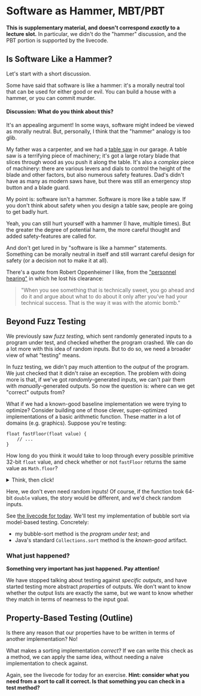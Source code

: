 # Software as Hammer, MBT/PBT

**This is supplementary material, and doesn't correspond _exactly_ to a lecture slot.** In particular, we didn't do the "hammer" discussion, and the PBT portion is supported by the livecode. 

## Is Software Like a Hammer?

Let's start with a short discussion.

Some have said that software is like a hammer: it's a morally neutral tool that can be used for either good or evil. You can build a house with a hammer, or you can commit murder. 

#### Discussion: What do you think about this?

It's an appealing argument! In some ways, software might indeed be viewed as morally neutral. But, personally, I think that the "hammer" analogy is too glib. 

My father was a carpenter, and we had a [table saw](https://en.wikipedia.org/wiki/Table_saw) in our garage. A table saw is a terrifying piece of machinery; it's got a large rotary blade that slices through wood as you push it along the table. It's also a _complex_ piece of machinery: there are various levers and dials to control the height of the blade and other factors, but also numerous safety features. Dad's didn't have as many as modern saws have, but there was still an emergency stop button and a blade guard.

My point is: software isn't a hammer. Software is more like a table saw. If you don't think about safety when you design a table saw, people are going to get badly hurt. 

Yeah, you can still hurt yourself with a hammer (I have, multiple times). But the greater the degree of potential harm, the more careful thought and added safety-features are called for. 

And don't get lured in by "software is like a hammer" statements. Something can be morally neutral in itself and still warrant careful design for safety (or a decision not to make it at all). 

There's a quote from Robert Oppenheimer I like, from the ["personnel hearing"](https://www.osti.gov/opennet/hearing) in which he lost his clearance:

> "When you see something that is technically sweet, you go ahead and do it and argue about what to do about it only after you’ve had your technical success. That is the way it was with the atomic bomb."






## Beyond Fuzz Testing

We previously saw *fuzz testing*, which sent randomly generated inputs to a program under test, and checked whether the program crashed. We can do a lot more with this idea of random inputs. But to do so, we need a broader view of what "testing" means. 

In fuzz testing, we didn't pay much attention to the _output_ of the program. We just checked that it didn't raise an exception. The problem with doing more is that, if we've got *randomly*-generated inputs, we can't pair them with *manually*-generated outputs. So now the question is: where can we get "correct" outputs from?

What if we had a known-good baseline implementation we were trying to optimize? 
Consider building one of those clever, super-optimized implementations of a basic arithmetic function. These matter in a lot of domains (e.g. graphics). Suppose you're testing:

```java=
float fastFloor(float value) {
    // ...
}
```

How long do you think it would take to loop through every possible primitive 32-bit `float` value, and check whether or not `fastFloor` returns the same value as `Math.floor`?

<details>
<summary>Think, then click!</summary>
About 90 seconds, and that's on a computer from several years ago. [Several years ago.](https://randomascii.wordpress.com/2014/01/27/theres-only-four-billion-floatsso-test-them-all/)
</details>

Here, we don't even need random inputs! Of course, if the function took 64-bit `double` values, the story would be different, and we'd check random inputs.

See [the livecode for today](https://github.com/cs0320/class-livecode/tree/main/S24/apr9_mbt_pbt). We'll test my implementation of bubble sort via model-based testing. Concretely:
* my bubble-sort method is the *program under test*; and 
* Java's standard `Collections.sort` method is the *known-good* artifact.

### What just happened?


**Something very important has just happened. Pay attention!**

We have stopped talking about testing against _specific outputs_, and have started testing more abstract _properties_ of outputs. We don't want to know whether the output lists are exactly the same, but we want to know whether they match in terms of nearness to the input goal.

## Property-Based Testing (Outline)

Is there any reason that our properties have to be written in terms of another implementation? No! 

What makes a sorting implementation _correct_? If we can write this check as a method, we can apply the same idea, without needing a naive implementation to check against. 

Again, see the livecode for today for an exercise. **Hint: consider what you need from a sort to call it correct. Is that something you can check in a test method?**